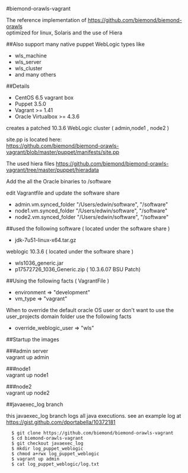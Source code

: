 #biemond-orawls-vagrant

The reference implementation of https://github.com/biemond/biemond-orawls  
optimized for linux, Solaris and the use of Hiera

##Also support many native puppet WebLogic types like 
- wls_machine
- wls_server
- wls_cluster 
- and many others

##Details
- CentOS 6.5 vagrant box
- Puppet 3.5.0
- Vagrant >= 1.41
- Oracle Virtualbox >= 4.3.6 

creates a patched 10.3.6 WebLogic cluster ( admin,node1 , node2 )

site.pp is located here:  
https://github.com/biemond/biemond-orawls-vagrant/blob/master/puppet/manifests/site.pp  

The used hiera files https://github.com/biemond/biemond-orawls-vagrant/tree/master/puppet/hieradata

Add the all the Oracle binaries to /software

edit Vagrantfile and update the software share
- admin.vm.synced_folder "/Users/edwin/software", "/software"
- node1.vm.synced_folder "/Users/edwin/software", "/software"
- node2.vm.synced_folder "/Users/edwin/software", "/software"


##used the following software ( located under the software share )
- jdk-7u51-linux-x64.tar.gz

weblogic 10.3.6  ( located under the software share )
- wls1036_generic.jar
- p17572726_1036_Generic.zip ( 10.3.6.07 BSU Patch)


##Using the following facts ( VagrantFile )

- environment => "development"
- vm_type     => "vagrant"

When to override the default oracle OS user or don't want to use the user_projects domain folder use the following facts
- override_weblogic_user          => "wls"


##Startup the images

###admin server  
vagrant up admin

###node1  
vagrant up node1

###node2  
vagrant up node2


##javaexec_log branch

this javaexec_log branch logs all java executions.
see an example log at https://gist.github.com/dportabella/10372181

      $ git clone https://github.com/biemond/biemond-orawls-vagrant
      $ cd biemond-orawls-vagrant
      $ git checkout javaexec_log
      $ mkdir log_puppet_weblogic
      $ chmod a+rwx log_puppet_weblogic
      $ vagrant up admin
      $ cat log_puppet_weblogic/log.txt 


